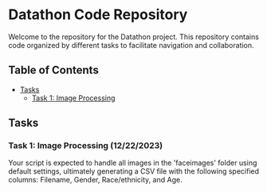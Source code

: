 # Datathon Code Repository

Welcome to the repository for the Datathon project. This repository contains code organized by different tasks to facilitate navigation and collaboration.

## Table of Contents
- [Tasks](#tasks)
  - [Task 1: Image Processing](#task-1-data-preprocessing)


## Tasks

### Task 1: Image Processing (12/22/2023)
Your script is expected to handle all images in the 'faceimages' folder using default settings, ultimately generating a CSV file with the following specified columns: Filename, Gender, Race/ethnicity, and Age.

